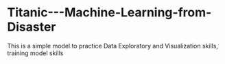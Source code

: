 # Titanic---Machine-Learning-from-Disaster
This is a simple model to practice Data Exploratory and Visualization skills, training model skills
